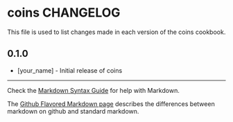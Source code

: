 coins CHANGELOG
===============

This file is used to list changes made in each version of the coins cookbook.

0.1.0
-----
- [your_name] - Initial release of coins

- - -
Check the [Markdown Syntax Guide](http://daringfireball.net/projects/markdown/syntax) for help with Markdown.

The [Github Flavored Markdown page](http://github.github.com/github-flavored-markdown/) describes the differences between markdown on github and standard markdown.
